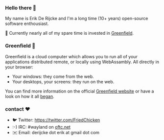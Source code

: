 ### Hello there 🧔

My name is Erik De Rijcke and I'm a long time (10+ years) open-source software enthousiast. 

🔭 Currently nearly all of my spare time is invested in [Greenfield](https://github.com/udevbe/greenfield).

### Greenfield 🌱

Greenfield is a cloud computer which allows you to run all of your applications distributed remote, or locally using WebAssambly. All directly in your browser:
- Your windows: they come from the web.
- Your desktops, your screens: they run on the web.

You can find more information on the official [Greenfield website](https://www.greenfield.app)
or have a look on how it all [began](https://wayouttheresoftware.blogspot.com/2023/07/some-history-about-greenfield.html). 

### contact ❤️

- 🐦 Twitter: https://twitter.com/FriedChicken
- :-) IRC: #wayland on [oftc.net](https://www.oftc.net/)
- ✉️ Email: derijcke dot erik at gmail dot com
